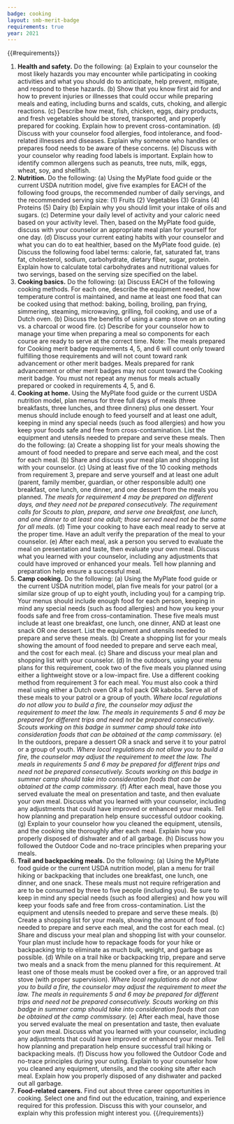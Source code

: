 ```yaml
---
badge: cooking
layout: smb-merit-badge
requirements: true
year: 2021
---
```


{{#requirements}}
1. **Health and safety.** Do the following:
    (a) Explain to your counselor the most likely hazards you may encounter while participating in cooking activities and what you should do to anticipate, help prevent, mitigate, and respond to these hazards.
    (b) Show that you know first aid for and how to prevent injuries or illnesses that could occur while preparing meals and eating, including burns and scalds, cuts, choking, and allergic reactions.
    (c) Describe how meat, fish, chicken, eggs, dairy products, and fresh vegetables should be stored, transported, and properly prepared for cooking. Explain how to prevent cross-contamination.
    (d) Discuss with your counselor food allergies, food intolerance, and food-related illnesses and diseases. Explain why someone who handles or prepares food needs to be aware of these concerns.
    (e) Discuss with your counselor why reading food labels is important. Explain how to identify common allergens such as peanuts, tree nuts, milk, eggs, wheat, soy, and shellfish.
2. **Nutrition.** Do the following:
    (a) Using the MyPlate food guide or the current USDA nutrition model, give five examples for EACH of the following food groups, the recommended number of daily servings, and the recommended serving size:
        (1) Fruits
        (2) Vegetables
        (3) Grains
        (4) Proteins
        (5) Dairy
    (b) Explain why you should limit your intake of oils and sugars.
    (c) Determine your daily level of activity and your caloric need based on your activity level. Then, based on the MyPlate food guide, discuss with your counselor an appropriate meal plan for yourself for one day.
    (d) Discuss your current eating habits with your counselor and what you can do to eat healthier, based on the MyPlate food guide.
    (e) Discuss the following food label terms: calorie, fat, saturated fat, trans fat, cholesterol, sodium, carbohydrate, dietary fiber, sugar, protein. Explain how to calculate total carbohydrates and nutritional values for two servings, based on the serving size specified on the label.
3. **Cooking basics.** Do the following:
    (a) Discuss EACH of the following cooking methods. For each one, describe the equipment needed, how temperature control is maintained, and name at least one food that can be cooked using that method: baking, boiling, broiling, pan frying, simmering, steaming, microwaving, grilling, foil cooking, and use of a Dutch oven.
    (b) Discuss the benefits of using a camp stove on an outing vs. a charcoal or wood fire.
    (c) Describe for your counselor how to manage your time when preparing a meal so components for each course are ready to serve at the correct time.
    Note: The meals prepared for Cooking merit badge requirements 4, 5, and 6 will count only toward fulfilling those requirements and will not count toward rank advancement or other merit badges. Meals prepared for rank advancement or other merit badges may not count toward the Cooking merit badge. You must not repeat any menus for meals actually prepared or cooked in requirements 4, 5, and 6.
4. **Cooking at home.** Using the MyPlate food guide or the current USDA nutrition model, plan menus for three full days of meals (three breakfasts, three lunches, and three dinners) plus one dessert. Your menus should include enough to feed yourself and at least one adult, keeping in mind any special needs (such as food allergies) and how you keep your foods safe and free from cross-contamination. List the equipment and utensils needed to prepare and serve these meals.
    Then do the following:
    (a) Create a shopping list for your meals showing the amount of food needed to prepare and serve each meal, and the cost for each meal.
    (b) Share and discuss your meal plan and shopping list with your counselor.
    (c) Using at least five of the 10 cooking methods from requirement 3, prepare and serve yourself and at least one adult (parent, family member, guardian, or other responsible adult) one breakfast, one lunch, one dinner, and one dessert from the meals you planned.
        *The meals for requirement 4 may be prepared on different days, and they need not be prepared consecutively. The requirement calls for Scouts to plan, prepare, and serve one breakfast, one lunch, and one dinner to at least one adult; those served need not be the same for all meals.*
    (d) Time your cooking to have each meal ready to serve at the proper time. Have an adult verify the preparation of the meal to your counselor.
    (e) After each meal, ask a person you served to evaluate the meal on presentation and taste, then evaluate your own meal. Discuss what you learned with your counselor, including any adjustments that could have improved or enhanced your meals. Tell how planning and preparation help ensure a successful meal.
5. **Camp cooking.** Do the following:
    (a) Using the MyPlate food guide or the current USDA nutrition model, plan five meals for your patrol (or a similar size group of up to eight youth, including you) for a camping trip. Your menus should include enough food for each person, keeping in mind any special needs (such as food allergies) and how you keep your foods safe and free from cross-contamination. These five meals must include at least one breakfast, one lunch, one dinner, AND at least one snack OR one dessert. List the equipment and utensils needed to prepare and serve these meals.
    (b) Create a shopping list for your meals showing the amount of food needed to prepare and serve each meal, and the cost for each meal.
    (c) Share and discuss your meal plan and shopping list with your counselor.
    (d) In the outdoors, using your menu plans for this requirement, cook two of the five meals you planned using either a lightweight stove or a low-impact fire. Use a different cooking method from requirement 3 for each meal. You must also cook a third meal using either a Dutch oven OR a foil pack OR kabobs. Serve all of these meals to your patrol or a group of youth.
        *Where local regulations do not allow you to build a fire, the counselor may adjust the requirement to meet the law. The meals in requirements 5 and 6 may be prepared for different trips and need not be prepared consecutively. Scouts working on this badge in summer camp should take into consideration foods that can be obtained at the camp commissary.*
    (e) In the outdoors, prepare a dessert OR a snack and serve it to your patrol or a group of youth.
        *Where local regulations do not allow you to build a fire, the counselor may adjust the requirement to meet the law. The meals in requirements 5 and 6 may be prepared for different trips and need not be prepared consecutively. Scouts working on this badge in summer camp should take into consideration foods that can be obtained at the camp commissary.*
    (f) After each meal, have those you served evaluate the meal on presentation and taste, and then evaluate your own meal. Discuss what you learned with your counselor, including any adjustments that could have improved or enhanced your meals. Tell how planning and preparation help ensure successful outdoor cooking.
    (g) Explain to your counselor how you cleaned the equipment, utensils, and the cooking site thoroughly after each meal. Explain how you properly disposed of dishwater and of all garbage.
    (h) Discuss how you followed the Outdoor Code and no-trace principles when preparing your meals.
6. **Trail and backpacking meals.** Do the following:
    (a) Using the MyPlate food guide or the current USDA nutrition model, plan a menu for trail hiking or backpacking that includes one breakfast, one lunch, one dinner, and one snack. These meals must not require refrigeration and are to be consumed by three to five people (including you). Be sure to keep in mind any special needs (such as food allergies) and how you will keep your foods safe and free from cross-contamination. List the equipment and utensils needed to prepare and serve these meals.
    (b) Create a shopping list for your meals, showing the amount of food needed to prepare and serve each meal, and the cost for each meal.
    (c) Share and discuss your meal plan and shopping list with your counselor. Your plan must include how to repackage foods for your hike or backpacking trip to eliminate as much bulk, weight, and garbage as possible.
    (d) While on a trail hike or backpacking trip, prepare and serve two meals and a snack from the menu planned for this requirement. At least one of those meals must be cooked over a fire, or an approved trail stove (with proper supervision).
        *Where local regulations do not allow you to build a fire, the counselor may adjust the requirement to meet the law. The meals in requirements 5 and 6 may be prepared for different trips and need not be prepared consecutively. Scouts working on this badge in summer camp should take into consideration foods that can be obtained at the camp commissary.*
    (e) After each meal, have those you served evaluate the meal on presentation and taste, then evaluate your own meal. Discuss what you learned with your counselor, including any adjustments that could have improved or enhanced your meals. Tell how planning and preparation help ensure successful trail hiking or backpacking meals.
    (f) Discuss how you followed the Outdoor Code and no-trace principles during your outing. Explain to your counselor how you cleaned any equipment, utensils, and the cooking site after each meal. Explain how you properly disposed of any dishwater and packed out all garbage.
7. **Food-related careers.** Find out about three career opportunities in cooking. Select one and find out the education, training, and experience required for this profession. Discuss this with your counselor, and explain why this profession might interest you.
{{/requirements}}
